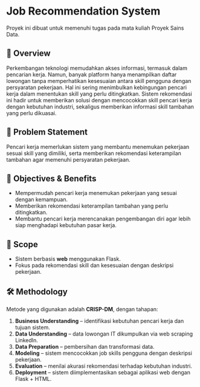 # Job Recommendation System

Proyek ini dibuat untuk memenuhi tugas pada mata kuliah Proyek Sains Data.

## 📌 Overview
Perkembangan teknologi memudahkan akses informasi, termasuk dalam pencarian kerja. Namun, banyak platform hanya menampilkan daftar lowongan tanpa memperhatikan kesesuaian antara skill pengguna dengan persyaratan pekerjaan. Hal ini sering menimbulkan kebingungan pencari kerja dalam menentukan skill yang perlu ditingkatkan. Sistem rekomendasi ini hadir untuk memberikan solusi dengan mencocokkan skill pencari kerja dengan kebutuhan industri, sekaligus memberikan informasi skill tambahan yang perlu dikuasai.

## 🎯 Problem Statement
Pencari kerja memerlukan sistem yang membantu menemukan pekerjaan sesuai skill yang dimiliki, serta memberikan rekomendasi keterampilan tambahan agar memenuhi persyaratan pekerjaan.

## 🚀 Objectives & Benefits
- Mempermudah pencari kerja menemukan pekerjaan yang sesuai dengan kemampuan.  
- Memberikan rekomendasi keterampilan tambahan yang perlu ditingkatkan.  
- Membantu pencari kerja merencanakan pengembangan diri agar lebih siap menghadapi kebutuhan pasar kerja.  

## 📂 Scope
- Sistem berbasis **web** menggunakan Flask.
- Fokus pada rekomendasi skill dan kesesuaian dengan deskripsi pekerjaan.  

## 🛠 Methodology
Metode yang digunakan adalah **CRISP-DM**, dengan tahapan:  
1. **Business Understanding** – identifikasi kebutuhan pencari kerja dan tujuan sistem.  
2. **Data Understanding** – data lowongan IT dikumpulkan via web scraping LinkedIn.  
3. **Data Preparation** – pembersihan dan transformasi data.  
4. **Modeling** – sistem mencocokkan job skills pengguna dengan deskripsi pekerjaan.  
5. **Evaluation** – menilai akurasi rekomendasi terhadap kebutuhan industri.  
6. **Deployment** – sistem diimplementasikan sebagai aplikasi web dengan Flask + HTML.  
